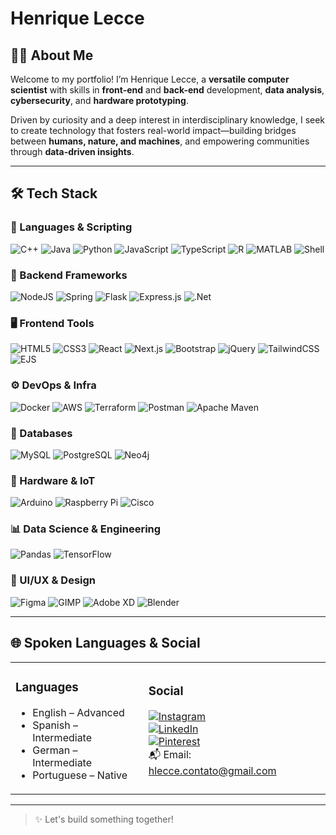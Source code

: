 # Henrique Lecce

## 👨‍💻 About Me

Welcome to my portfolio! I’m Henrique Lecce, a **versatile computer scientist** with skills in **front-end** and **back-end** development, **data analysis**, **cybersecurity**, and **hardware prototyping**.

Driven by curiosity and a deep interest in interdisciplinary knowledge, I seek to create technology that fosters real-world impact—building bridges between **humans, nature, and machines**, and empowering communities through **data-driven insights**.

---

## 🛠️ Tech Stack

### 🧠 Languages & Scripting 
![C++](https://img.shields.io/badge/c++-%2300599C.svg?style=flat&logo=c%2B%2B&logoColor=white) 
![Java](https://img.shields.io/badge/java-%23ED8B00.svg?style=flat&logo=openjdk&logoColor=white) 
![Python](https://img.shields.io/badge/python-3670A0?style=flat&logo=python&logoColor=ffdd54) 
![JavaScript](https://img.shields.io/badge/javascript-%23323330.svg?style=flat&logo=javascript&logoColor=%23F7DF1E) 
![TypeScript](https://img.shields.io/badge/typescript-%23007ACC.svg?style=flat&logo=typescript&logoColor=white) 
![R](https://img.shields.io/badge/r-%23276DC3.svg?style=flat&logo=r&logoColor=white) 
![MATLAB](https://img.shields.io/badge/MATLAB-orange?style=flat&logo=Mathworks&logoColor=white) 
![Shell](https://img.shields.io/badge/Shell/Bash-%23121011.svg?style=flat&logo=gnu-bash&logoColor=white)  

### 🧩 Backend Frameworks  
![NodeJS](https://img.shields.io/badge/node.js-6DA55F?style=flat&logo=node.js&logoColor=white) 
![Spring](https://img.shields.io/badge/spring-%236DB33F.svg?style=flat&logo=spring&logoColor=white) 
![Flask](https://img.shields.io/badge/flask-%23000.svg?style=flat&logo=flask&logoColor=white) 
![Express.js](https://img.shields.io/badge/express.js-%23404d59.svg?style=flat&logo=express&logoColor=white) 
![.Net](https://img.shields.io/badge/.NET-5C2D91?style=flat&logo=.net&logoColor=white)

### 🖥️ Frontend Tools  

![HTML5](https://img.shields.io/badge/html5-%23E34F26.svg?style=flat&logo=html5&logoColor=white) 
![CSS3](https://img.shields.io/badge/css3-%231572B6.svg?style=flat&logo=css3&logoColor=white)
![React](https://img.shields.io/badge/react-%2320232a.svg?style=flat&logo=react&logoColor=%2361DAFB) 
![Next.js](https://img.shields.io/badge/Next.js-000000?style=flat&logo=nextdotjs&logoColor=white)
![Bootstrap](https://img.shields.io/badge/bootstrap-%238511FA.svg?style=flat&logo=bootstrap&logoColor=white) 
![jQuery](https://img.shields.io/badge/jquery-%230769AD.svg?style=flat&logo=jquery&logoColor=white) 
![TailwindCSS](https://img.shields.io/badge/tailwindcss-%2338B2AC.svg?style=flat&logo=tailwind-css&logoColor=white) 
![EJS](https://img.shields.io/badge/ejs-%23B4CA65.svg?style=flat&logo=ejs&logoColor=black)

### ⚙️ DevOps & Infra  
![Docker](https://img.shields.io/badge/docker-%230db7ed.svg?style=flat&logo=docker&logoColor=white) 
![AWS](https://img.shields.io/badge/AWS-%23FF9900.svg?style=flat&logo=amazon-aws&logoColor=white) 
![Terraform](https://img.shields.io/badge/terraform-%235835CC.svg?style=flat&logo=terraform&logoColor=white) 
![Postman](https://img.shields.io/badge/postman-%23FF6C37.svg?style=flat&logo=postman&logoColor=white) 
![Apache Maven](https://img.shields.io/badge/Apache%20Maven-C71A36?style=flat&logo=Apache%20Maven&logoColor=white)

### 💾 Databases  
![MySQL](https://img.shields.io/badge/mysql-4479A1.svg?style=flat&logo=mysql&logoColor=white) 
![PostgreSQL](https://img.shields.io/badge/postgres-%23316192.svg?style=flat&logo=postgresql&logoColor=white) 
![Neo4j](https://img.shields.io/badge/Neo4j-008CC1?style=flat&logo=neo4j&logoColor=white)

### 🔌 Hardware & IoT  
![Arduino](https://img.shields.io/badge/-Arduino-00979D?style=flat&logo=Arduino&logoColor=white) 
![Raspberry Pi](https://img.shields.io/badge/-Raspberry_Pi-C51A4A?style=flat&logo=Raspberry-Pi) 
![Cisco](https://img.shields.io/badge/cisco-%23049fd9.svg?style=flat&logo=cisco&logoColor=black)

### 📊 Data Science & Engineering  
![Pandas](https://img.shields.io/badge/pandas-%23150458.svg?style=flat&logo=pandas&logoColor=white) 
![TensorFlow](https://img.shields.io/badge/tensorflow-%23FF6F00.svg?style=flat&logo=tensorflow&logoColor=white) 

### 🎨 UI/UX & Design  
![Figma](https://img.shields.io/badge/figma-%23F24E1E.svg?style=flat&logo=figma&logoColor=white) 
![GIMP](https://img.shields.io/badge/gimp-%235C5543.svg?style=flat&logo=gimp&logoColor=white)
![Adobe XD](https://img.shields.io/badge/Adobe%20XD-470137?style=flat&logo=Adobe%20XD&logoColor=white) 
![Blender](https://img.shields.io/badge/blender-%23F5792A.svg?style=flat&logo=blender&logoColor=white)

---

## 🌐 Spoken Languages & Social

<table>
<tr>
<td>

### Languages  
- English – Advanced  
- Spanish – Intermediate  
- German – Intermediate  
- Portuguese – Native  

</td>
<td>

### Social  
[![Instagram](https://img.shields.io/badge/Instagram-%23E4405F.svg?style=flat&logo=instagram&logoColor=white)](https://www.instagram.com/hq.lcc/)  
[![LinkedIn](https://img.shields.io/badge/LinkedIn-%230077B5.svg?style=flat&logo=linkedin&logoColor=white)](https://www.linkedin.com/in/henrique-lecce-311a45234/)  
[![Pinterest](https://img.shields.io/badge/Pinterest-%23BD081C.svg?style=flat&logo=pinterest&logoColor=white)](https://br.pinterest.com/henriquelecce/)  
📬 Email: [hlecce.contato@gmail.com](mailto:hlecce.contato@gmail.com)

</td>
</tr>
</table>

---

> ✨ Let's build something together!  
